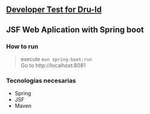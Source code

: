 ## [Developer Test for Dru-Id](https://dru-id.com/)
## JSF Web Aplication with Spring boot

### How to run
>execute <code>mvn spring-boot:run</code><br>
>Go to http://localhost:8081

### Tecnologías necesarias
* Spring
* JSF
* Maven

